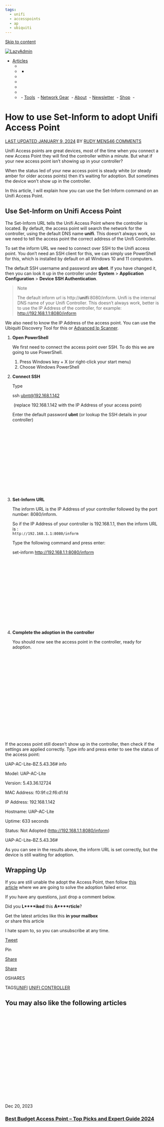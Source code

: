 ```yaml
---
tags:
  - unifi
  - accesspoints
  - ap
  - ubiquiti
---
```


[Skip to content](https://lazyadmin.nl/home-network/unifi-set-inform/#content "Skip to content")

[![LazyAdmin](https://lazyadmin.nl/wp-content/uploads/2022/05/Lazyadmin-2022.svg "LazyAdmin")](https://lazyadmin.nl/ "LazyAdmin")

- [Articles](https://lazyadmin.nl/home-network/unifi-set-inform/#)
    - [](https://lazyadmin.nl/category/home-network/)
    - [](https://lazyadmin.nl/category/office-365/)
        - [](https://lazyadmin.nl/compare-microsoft-office-365-plans/)
    - [](https://lazyadmin.nl/category/powershell/)
    - [](https://lazyadmin.nl/tag/smart-home/)
    - [](https://lazyadmin.nl/category/it/)
    - [](https://lazyadmin.nl/category/win-11/)
    - [](https://lazyadmin.nl/category/blogging-tips/)
 - [Tools](https://lazyadmin.nl/tools/)
 - [Network Gear](https://lazyadmin.nl/recommended-network-equipment/)
 - [About](https://lazyadmin.nl/about/)
 - [Newsletter](https://lazyadmin.nl/newsletter/)
 - [Shop](https://lazyadmin.myspreadshop.com/)
 - [](https://lazyadmin.nl/home-network/unifi-set-inform/#)

# How to use Set-Inform to adopt Unifi Access Point

[LAST UPDATED JANUARY 9, 2024](https://lazyadmin.nl/home-network/unifi-set-inform/ "13:17") BY [RUDY MENS](https://lazyadmin.nl/author/lajcud8123b/ "View all posts by Rudy Mens")[46 COMMENTS](https://lazyadmin.nl/home-network/unifi-set-inform/#comments)

Unifi Access points are great devices, most of the time when you connect a new Access Point they will find the controller within a minute. But what if your new access point isn’t showing up in your controller?

When the status led of your new access point is steady white (or steady amber for older access points) then it’s waiting for adoption. But sometimes the device won’t show up in the controller.

In this article, I will explain how you can use the Set-Inform command on an Unifi Access Point.

## Use Set-Inform on Unifi Access Point

The Set-Inform URL tells the Unifi Access Point where the controller is located. By default, the access point will search the network for the controller, using the default DNS name **unifi**. This doesn’t always work, so we need to tell the access point the correct address of the Unifi Controller.

To set the inform URL we need to connect over SSH to the Unifi access point. You don’t need an SSH client for this, we can simply use PowerShell for this, which is installed by default on all Windows 10 and 11 computers.

The default SSH username and password are **ubnt**. If you have changed it, then you can look it up in the controller under **System** > **Application Configuration** > **Device SSH Authentication**.

> Note
> 
> The default inform url is http://**unifi**:8080/inform. Unifi is the internal DNS name of your Unifi Controller. This doesn’t always work, better is to use the IP Address of the controller, for example: http://192.168.1.1:8080/inform

We also need to know the IP Address of the access point. You can use the Ubiquiti Discovery Tool for this or [Advanced Ip Scanner](https://lazyadmin.nl/go/program/advanced-ip-scanner/ "Advanced Ip Scanner").

1. **Open PowerShell**
    
      
    We first need to connect the access point over SSH. To do this we are going to use PowerShell.  
      
    1. Press Windows key + X (or right-click your start menu)  
    2. Choose Windows PowerShell
    
2. **Connect SSH**
    
      
    Type 
    
    ssh ubnt@192.168.1.142
    
     (replace 192.168.1.142 with the IP Address of your access point)  
      
    Enter the default password **ubnt** (or lookup the SSH details in your controller)  
      
    ![SSH Unifi Access Point](data:image/svg+xml,%3Csvg%20xmlns='http://www.w3.org/2000/svg'%20viewBox='0%200%20718%20322'%3E%3C/svg%3E)
    
3. **Set-Inform URL**
    
      
    The inform URL is the IP Address of your controller followed by the port number: 8080/inform.  
      
    So if the IP Address of your controller is 192.168.1.1, then the inform URL is :  
    `http://192.168.1.1:8080/inform`  
      
    Type the following command and press enter:  
    
    set-inform http://192.168.1.1:8080/inform
    
      
      
    ![unifi set-inform](data:image/svg+xml,%3Csvg%20xmlns='http://www.w3.org/2000/svg'%20viewBox='0%200%20718%20322'%3E%3C/svg%3E)
    
4. **Complete the adoption in the controller**
    
      
    You should now see the access point in the controller, ready for adoption.  
      
    ![Adopt unifi access point](data:image/svg+xml,%3Csvg%20xmlns='http://www.w3.org/2000/svg'%20viewBox='0%200%201288%20728'%3E%3C/svg%3E)
    

If the access point still doesn’t show up in the controller, then check if the settings are applied correctly. Type info and press enter to see the status of the access point:

UAP-AC-Lite-BZ.5.43.36# info

Model: UAP-AC-Lite

Version: 5.43.36.12724

MAC Address: f0:9f:c2:f6:d1:fd

IP Address: 192.168.1.142

Hostname: UAP-AC-Lite

Uptime: 633 seconds

Status: Not Adopted (http://192.168.1.1:8080/inform)

UAP-AC-Lite-BZ.5.43.36#

As you can see in the results above, the inform URL is set correctly, but the device is still waiting for adoption.

## Wrapping Up

If you are still unable the adopt the Access Point, then follow [this article](https://lazyadmin.nl/home-network/unifi-adoption-failed/) where we are going to solve the adoption failed error.

If you have any questions, just drop a comment below.

Did you **L****iked** this **A****rticle**?

Get the latest articles like this **in your mailbox**  
or share this article

I hate spam to, so you can unsubscribe at any time.

[Tweet](https://twitter.com/intent/tweet?text=How+to+use+Set-Inform+to+adopt+Unifi+Access+Point&url=https%3A%2F%2Flazyadmin.nl%2Fhome-network%2Funifi-set-inform%2F&via=lazyadmin)

Pin

[Share](https://www.facebook.com/share.php?u=https%3A%2F%2Flazyadmin.nl%2Fhome-network%2Funifi-set-inform%2F)

[Share](https://www.linkedin.com/cws/share?url=https%3A%2F%2Flazyadmin.nl%2Fhome-network%2Funifi-set-inform%2F)

0SHARES

TAGS[UNIFI](https://lazyadmin.nl/tag/unifi/) [UNIFI CONTROLLER](https://lazyadmin.nl/tag/unifi-controller/)

## You may also like the following articles

[![](data:image/svg+xml,%3Csvg%20xmlns='http://www.w3.org/2000/svg'%20viewBox='0%200%20800%20450'%3E%3C/svg%3E)](https://lazyadmin.nl/home-network/best-budget-access-points/ "Best Budget Access Point – Top Picks and Expert Guide 2024")

Dec 20, 2023

### [Best Budget Access Point – Top Picks and Expert Guide 2024](https://lazyadmin.nl/home-network/best-budget-access-points/ "Best Budget Access Point – Top Picks and Expert Guide 2024")

[![](data:image/svg+xml,%3Csvg%20xmlns='http://www.w3.org/2000/svg'%20viewBox='0%200%20800%20450'%3E%3C/svg%3E)](https://lazyadmin.nl/home-network/unifi-network-complete-guide/ "How to Setup UniFi Network – Complete Guide [ye")

Dec 11, 2023

### [How to Setup UniFi Network – Complete Guide [ye](https://lazyadmin.nl/home-network/unifi-network-complete-guide/ "How to Setup UniFi Network – Complete Guide [ye")

[![UniFi Express](data:image/svg+xml,%3Csvg%20xmlns='http://www.w3.org/2000/svg'%20viewBox='0%200%20800%20450'%3E%3C/svg%3E)](https://lazyadmin.nl/home-network/unifi-express-review/ "UniFi Express Review")

Dec 6, 2023

### [UniFi Express Review](https://lazyadmin.nl/home-network/unifi-express-review/ "UniFi Express Review")

### 46 thoughts on “How to use Set-Inform to adopt Unifi Access Point”

1. John Edge
    
    [JANUARY 8, 2024 AT 15:34](https://lazyadmin.nl/home-network/unifi-set-inform/#comment-11685) | [REPLY](https://lazyadmin.nl/home-network/unifi-set-inform/#comment-11685)
    
    Rudy  
    Good article, thanks.
    
    In the Wrapping Up section of this post you indicate that you have another post or link which focuses on adoption problems “… follow article where we are going to solve the adoption failed error”.  
    Is that available please?
    
    - [Rudy Mens](https://lazyadmin.nl/) 
        
        [JANUARY 9, 2024 AT 10:39](https://lazyadmin.nl/home-network/unifi-set-inform/#comment-11691) | [REPLY](https://lazyadmin.nl/home-network/unifi-set-inform/#comment-11691)
        
        Yes, here it is [https://lazyadmin.nl/home-network/unifi-adoption-failed/](https://lazyadmin.nl/home-network/unifi-adoption-failed/)
        
2. Martijn
    
    [DECEMBER 28, 2023 AT 14:53](https://lazyadmin.nl/home-network/unifi-set-inform/#comment-11602) | [REPLY](https://lazyadmin.nl/home-network/unifi-set-inform/#comment-11602)
    
    THe default password didn;t work and I never changed it, so… What is *actually* the default password please?
    
    - [Rudy Mens](https://lazyadmin.nl/) 
        
        [JANUARY 1, 2024 AT 09:42](https://lazyadmin.nl/home-network/unifi-set-inform/#comment-11628) | [REPLY](https://lazyadmin.nl/home-network/unifi-set-inform/#comment-11628)
        
        It really should be `ubnt` for both the username and password. Only other option for access points is the older username and password `ui`. Only other option is to factory reset the access point.
        
3. Lorne
    
    [NOVEMBER 22, 2023 AT 22:27](https://lazyadmin.nl/home-network/unifi-set-inform/#comment-11195) | [REPLY](https://lazyadmin.nl/home-network/unifi-set-inform/#comment-11195)
    
    This a very well done DOC! Thanks much. At first it didn’t work because I can’t comprehend what I read. 🙂 I set the access point ip instead of the server. But once I read again, it worked perfectly. I think I could have just set up an alias for the server as unify, but I was already in there doing it. Seems odd that 7 others joined just fine, but not this one. Anyhow thanks much.
    
4. Kenneth
    
    [AUGUST 12, 2023 AT 10:12](https://lazyadmin.nl/home-network/unifi-set-inform/#comment-10085) | [REPLY](https://lazyadmin.nl/home-network/unifi-set-inform/#comment-10085)
    
    Hi Rudy,  
    I’m reaching out to you because you have this set-inform blog from 2022, as set-inform is my focal point.
    
    Does anyone use a Unifi AP, physically located on a LAN other than the controller and then change the set-inform ip to a WAN adr. on another site?
    
    Of course, with setting up NAT and firewall rules on the receiving site, and NAT will point AP to the controller.
    
    Does that make any sense?
    
    Cause:
    
    Has quite a few Unifi APs sitting out there, but without a controller since it’s on my laptop.
    
    But to update or view other data, etc., my laptop needs to go to the physical place where AP is located. But I’ve learned that it’s possible to change the set-inform adr. and then have the traffic sent to another controller.
    
    However, my biggest problem is that this set-inform cmd is on port http / 8080 and thus completely without security or encryption of traffic between sites.
    
    Therefore, this set-inform cmd is probably intended only for local networks, but just wanted to hear your opinion.
    
    Thanks in advance to everyone.
    
    Kenneth
    
    PS. I know I can change the port 8080 to something else, but http is what it is.
    
    - [Rudy Mens](https://lazyadmin.nl/) 
        
        [AUGUST 16, 2023 AT 09:40](https://lazyadmin.nl/home-network/unifi-set-inform/#comment-10109) | [REPLY](https://lazyadmin.nl/home-network/unifi-set-inform/#comment-10109)
        
        Yes, that is defitnely possible. I have managed more then 30 access points this way. Check out [this article](https://lazyadmin.nl/home-network/unifi-cloud-controller/) on setting up a controller in the cloud. It will explain a bit on how to work with set-inform and public IP Addresses.
        
5. V
    
    [JUNE 27, 2023 AT 08:26](https://lazyadmin.nl/home-network/unifi-set-inform/#comment-9669) | [REPLY](https://lazyadmin.nl/home-network/unifi-set-inform/#comment-9669)
    
    Best and easiest to follow how to change inform address.  
    I have followed others with putty. Some times worked some times didn’t.
    
    When I found and tested this I was floored how easy it worked.
    
    Now to figure out how to get higher speeds from my Unifi AC Mesh units.
    
6. Maury
    
    [JUNE 23, 2023 AT 09:02](https://lazyadmin.nl/home-network/unifi-set-inform/#comment-9630) | [REPLY](https://lazyadmin.nl/home-network/unifi-set-inform/#comment-9630)
    
    Hi,  
    I have several APs and Switches into a single location already provisioned in a windows server with UniFi controller installed.  
    Now I’m gonna move the controller server in another LAN subnet, so I’m wondering if set-inform command would re-register all APs and switches, while keeping the existing configuration, or they would result in a factory reset.
    
    Thanks
    
    - [Rudy Mens](https://lazyadmin.nl/) 
        
        [JUNE 24, 2023 AT 13:37](https://lazyadmin.nl/home-network/unifi-set-inform/#comment-9640) | [REPLY](https://lazyadmin.nl/home-network/unifi-set-inform/#comment-9640)
        
        If you have moved all devices to the new VLAN then you should indeed be able to point them to the controller with the set-inform command.
        
7. Chris Wedermann
    
    [JUNE 13, 2023 AT 18:06](https://lazyadmin.nl/home-network/unifi-set-inform/#comment-9518) | [REPLY](https://lazyadmin.nl/home-network/unifi-set-inform/#comment-9518)
    
    Hi – we have a bit of a unique situation (don’t we all):
    
    We have 3 AC-Pros that were connected to a CoudKey Gen2+. We upgraded the controller from the CloudKey to a UDM Pro and restored the configuration from the CloudKey. Everything worked fine for months. Suddenly, everything that was not wired to the UDM went to ‘offline’ (the wired switches do not seem to be impacted by any of this at all).
    
    We have factory reset the APs multiple (multiple) times, set-inform multiple times, can CLI into the AP’s with their status showing as ‘connected’ and ‘synchronized’ and despite all that the status in both the app and the browser control panel always fail to adopt or go offline after adoption. I did notice on one of the resets that the app sent a notification that “Admin adopted UAP-AC-Pro to {name of old CloudKey}”, but there was no consistent pattern to that notice.
    
    The best result so far has been that for one of the APs the adoption proceeds and ends with the AP offline, accessible via CLI, but cannot be managed via the controller or app. The other APs fail adoption. I do see app notifications related to devices offline, devices adopting etc always referring to the old CloudKey and not the new UDM, but not sure where to track that down especially since the old CLoudKey has been in a box for moths and not connected to the network anywhere.
    
    Any suggestions on trails to follow?
    
    - [Rudy Mens](https://lazyadmin.nl/) 
        
        [JUNE 14, 2023 AT 09:16](https://lazyadmin.nl/home-network/unifi-set-inform/#comment-9536) | [REPLY](https://lazyadmin.nl/home-network/unifi-set-inform/#comment-9536)
        
        Have you checked the firmware versions? Make sure that both UDM and AP’s are up to date. Only other option would be to reset the UDM and start with a fresh config.
        
8. John
    
    [APRIL 25, 2023 AT 12:42](https://lazyadmin.nl/home-network/unifi-set-inform/#comment-8988) | [REPLY](https://lazyadmin.nl/home-network/unifi-set-inform/#comment-8988)
    
    Hi, I have a small unify network (5 UAPs, USG, Cloud key Gen1, and US-8-60W, running fine for 5 years.  
    Yesterday I swapped out the US-8-60W for a new USW-24-POE 24 switch, and when accessing the Cloud key config from my PC, it does not find the USW-24-POE 24??  
    I can ping it and they are on same subnet (cloudkey 192.168.0.146, UWS 192.168.0.250). I can see the USW as a Unifi client.  
    My iphone Unifi app sees the USW-24-POE 24, however adoption fails.  
    Cloud Key is running version 6.5.55-16678-1, and fails to upgrade to 7.2.97-18705-1.  
    My admin passwords do not work when I try and SSH into Cloud key from powershell. Would this be related?  
    Do I need to backup the Cloudkey, and factory reset, upgrade to 7.2.97-18705-1, when restore from backup?
    
    - [Rudy Mens](https://lazyadmin.nl/) 
        
        [APRIL 26, 2023 AT 09:32](https://lazyadmin.nl/home-network/unifi-set-inform/#comment-8999) | [REPLY](https://lazyadmin.nl/home-network/unifi-set-inform/#comment-8999)
        
        Yeah, you should get the firmware fixed on the Cloudkey. I would indeed start with resetting the Cloudkey and restore it from a backup.
        
        - John 
            
            [APRIL 30, 2023 AT 10:08](https://lazyadmin.nl/home-network/unifi-set-inform/#comment-9035) | [REPLY](https://lazyadmin.nl/home-network/unifi-set-inform/#comment-9035)
            
            Yeah, after a factory reset of the cloud key & upgrade the software, then restored config from backup and all working perfectly … and able to adopt the new USW-24-POE.  
            Thank you
            
9. Lynne Hildreth
    
    [APRIL 16, 2023 AT 20:41](https://lazyadmin.nl/home-network/unifi-set-inform/#comment-8913) | [REPLY](https://lazyadmin.nl/home-network/unifi-set-inform/#comment-8913)
    
    I’m not very knowledgable but I got through all this and the status is Timeout. It doesn’t show up in the controller.
    
10. Giora
    
    [APRIL 9, 2023 AT 10:31](https://lazyadmin.nl/home-network/unifi-set-inform/#comment-8838) | [REPLY](https://lazyadmin.nl/home-network/unifi-set-inform/#comment-8838)
    
    Hello,  
    Its looks like there is no data transfer between  
    my controller (network application for windows 7.2.95) and UAP-nanoHD 6.2.49 (the latest)  
    The UAP address is correct (starts with 10.0) the status is always “adopting”,  
    and I can’t see the WIFI clients that connected to the AP.  
    In the Wi-Fi settings when I un-pause a paused WLAN its not turned on that WLAN.
    
    In Unifi for Android, I can see that there are connected clients.  
    What the red “Restart” doing in the Unifi for Android ?  
    Is there a way in Android to add/remove and/or pause/un-pause WLAN
    
    Thanks,  
    Giora
    
    - Giora
        
        [APRIL 27, 2023 AT 11:40](https://lazyadmin.nl/home-network/unifi-set-inform/#comment-9009) | [REPLY](https://lazyadmin.nl/home-network/unifi-set-inform/#comment-9009)
        
        Problem solved by open PC’s ports 8443 and 8080
        
11. dannie
    
    [APRIL 5, 2023 AT 18:54](https://lazyadmin.nl/home-network/unifi-set-inform/#comment-8813) | [REPLY](https://lazyadmin.nl/home-network/unifi-set-inform/#comment-8813)
    
    Hi,
    
    Tried to install a new U6-pro AP but can’t get i to work. AP shows in the controller but adoption is failed. Tried everything (reset, new cables……). Als i cannot ping the AP so i can;t ssh into it. Do you have a suggestion?
    
12. Moadmin
    
    [MARCH 23, 2023 AT 18:51](https://lazyadmin.nl/home-network/unifi-set-inform/#comment-8709) | [REPLY](https://lazyadmin.nl/home-network/unifi-set-inform/#comment-8709)
    
    Hey Rudy
    
    I have factory reset the UAP, SSH into it and set-inform to console address. it says server reject.  
    I tried adopting it from the Unifi Console and it fails, i tried advanced adoption with device username and password and it fails. Tried the mobile app and couldn’t adopt it.  
    I can ping my console from ssh into the UAP!!!  
    not sure why it isn’t working.  
    Please help!
    
    - [Rudy Mens](https://lazyadmin.nl/) 
        
        [MARCH 27, 2023 AT 08:54](https://lazyadmin.nl/home-network/unifi-set-inform/#comment-8727) | [REPLY](https://lazyadmin.nl/home-network/unifi-set-inform/#comment-8727)
        
        Check if the firmware and console are up-to-date. Often an old firmware on the UAP can cause adoption issues. Relevant articles: [How to Update UniFi Firmware via SSH](https://lazyadmin.nl/home-network/update-unifi-firmware/) and [How to Fix UniFi Adoption – Server Reject](https://lazyadmin.nl/home-network/unifi-adoption-failed/)
        
13. Tom Lee
    
    [MARCH 16, 2023 AT 10:12](https://lazyadmin.nl/home-network/unifi-set-inform/#comment-8616) | [REPLY](https://lazyadmin.nl/home-network/unifi-set-inform/#comment-8616)
    
    Hi  
    All my APs are stuck in looping between ‘adopting’ and ‘Getting Ready’ after reset. Check:
    
    UAP-AC-Mesh-Pro-BZ.6.2.35# info
    
    Model: UAP-AC-Mesh-Pro  
    Version: 6.2.35.14043  
    MAC Address: f0:9f:c2:d0:d8:c7  
    IP Address: 41.x.x.x  
    Hostname: UAP-AC-Mesh-Pro  
    Uptime: 465 seconds
    
    Status: Unknown[12] ([http://41.x.x.x:8080/inform](http://41.x.x.x:8080/inform))  
    UAP-AC-Mesh-Pro-BZ.6.2.35#
    
    - [Rudy Mens](https://lazyadmin.nl/) 
        
        [MARCH 16, 2023 AT 10:18](https://lazyadmin.nl/home-network/unifi-set-inform/#comment-8617) | [REPLY](https://lazyadmin.nl/home-network/unifi-set-inform/#comment-8617)
        
        Can you ping the controller from the AC? Ip address 41.xx seems like a public IP, both devices are in the same range? In the case of an online controller, have you checked the firewall settings?
        
        Also, the firmware on the access point is behind, you can try to [update it over SSH](https://lazyadmin.nl/home-network/update-unifi-firmware/).
        
        - Tom Lee 
            
            [MARCH 16, 2023 AT 12:03](https://lazyadmin.nl/home-network/unifi-set-inform/#comment-8620) | [REPLY](https://lazyadmin.nl/home-network/unifi-set-inform/#comment-8620)
            
            Hi Rudy,  
            1. Yes I can ping the controller from the AP.  
            2. We’re on public IP (hence censoring IP) and yes devices are in the same subnet (range)
            
            3. Firewall settings on my PC? I have both my PC (Controller) and the AP connected to the same cisco switch.
            
            4. I have updated to the recent firmware via SSH.
            
            THANKS
            
            - [Rudy Mens](https://lazyadmin.nl/) 
                
                [MARCH 16, 2023 AT 12:23](https://lazyadmin.nl/home-network/unifi-set-inform/#comment-8622) | [REPLY](https://lazyadmin.nl/home-network/unifi-set-inform/#comment-8622)
                
                Firewall on your computer won’t be an issue if think (you can test it by simply turning it off it’s running). When access points don’t want to adopt, then often it’s a version mismatch between the controller and access point. You have updated the firmware on the access point, is the controller also running the latest version?
                
                - Tom Lee 
                    
                    [MARCH 16, 2023 AT 12:30](https://lazyadmin.nl/home-network/unifi-set-inform/#comment-8624)
                    
                    Yes to both questions! Let me try and use another PC. I suspect port 8080 is busy.
                    
                - Tom Lee 
                    
                    [MARCH 16, 2023 AT 12:52](https://lazyadmin.nl/home-network/unifi-set-inform/#comment-8625)
                    
                    Yes to both questions.
                    
14. Luc
    
    [MARCH 7, 2023 AT 11:18](https://lazyadmin.nl/home-network/unifi-set-inform/#comment-8528) | [REPLY](https://lazyadmin.nl/home-network/unifi-set-inform/#comment-8528)
    
    We have an old unifi controller running on a non accessable vmware machine.  
    We wish to setup a new unifi controller but when we startup new AP’s we can’t see them in the new (test) unifi controller.  
    Even when we set-inform in this case to my ip adres that is running the unifi controller software it won’t show up. (Status: Timeout ([https://10.74.0.143:8443/inform](https://10.74.0.143:8443/inform)))  
    From the AP I can ping the adres.
    
    What am I doing wrong?
    
    - [Rudy Mens](https://lazyadmin.nl/) 
        
        [MARCH 8, 2023 AT 21:43](https://lazyadmin.nl/home-network/unifi-set-inform/#comment-8540) | [REPLY](https://lazyadmin.nl/home-network/unifi-set-inform/#comment-8540)
        
        Have you [factory reset](https://lazyadmin.nl/home-network/reset-unifi-ap-to-factory-defaults/) the AP’s first?
        
15. Robert Woodlief
    
    [FEBRUARY 12, 2023 AT 14:55](https://lazyadmin.nl/home-network/unifi-set-inform/#comment-8353) | [REPLY](https://lazyadmin.nl/home-network/unifi-set-inform/#comment-8353)
    
    My problem is my USG-16-150W won’t adopt. I tried to SSH into it’s IP address but the connection is refused. Can I use the console connection on the back to accomplish this task?
    
    - [Rudy Mens](https://lazyadmin.nl/) 
        
        [FEBRUARY 13, 2023 AT 14:39](https://lazyadmin.nl/home-network/unifi-set-inform/#comment-8355) | [REPLY](https://lazyadmin.nl/home-network/unifi-set-inform/#comment-8355)
        
        yes, that should work. You will need an RJ45-to-DB9, serial console cable, and use the following settings for the connection:
        
        `    • Baud rate 115200   • Data bits 8   • Parity NONE   • Stop bits 1   • Flow control NONE    `
        
16. Wayne S
    
    [JANUARY 17, 2023 AT 16:12](https://lazyadmin.nl/home-network/unifi-set-inform/#comment-8161) | [REPLY](https://lazyadmin.nl/home-network/unifi-set-inform/#comment-8161)
    
    BCinBC – Hero! Spent hours on this and your suggestion in the comments worked beautifully.
    
17. BCinBC
    
    [JANUARY 10, 2023 AT 08:02](https://lazyadmin.nl/home-network/unifi-set-inform/#comment-8093) | [REPLY](https://lazyadmin.nl/home-network/unifi-set-inform/#comment-8093)
    
    With your DCHP servers, tell the Unifi equipment where the controller is.  
    Use DHCP Option 43. You identify your Unify server in hex. It *MUST* be prefixed with 01 04, then the hex value of your unify server’s IP address. (This is what Unify does when you use their equipment and declare where your UniFi server/console is.)
    
    [https://community.ui.com/questions/pfSense-DHCP-provision-option/b42003ce-7560-4680-8731-805e59459bfc](https://community.ui.com/questions/pfSense-DHCP-provision-option/b42003ce-7560-4680-8731-805e59459bfc)
    
    Also: [https://community.ui.com/questions/DHCP-Option-43/59fb8337-bfa1-4b7d-8e95-3780d10c3603](https://community.ui.com/questions/DHCP-Option-43/59fb8337-bfa1-4b7d-8e95-3780d10c3603)
    
    For my pfSense, I have to do it like this:  
    DHCP Option 43, Select String, and for an IP address of 10.0.0.10, your string value would be: 01:04:0A:00:00:0A
    
    Read the documentation on your specific format for your DHCP server.
    
    This fixed many problems across my test lab when playing with subnets.
    
18. Brad
    
    [AUGUST 26, 2022 AT 18:47](https://lazyadmin.nl/home-network/unifi-set-inform/#comment-7118) | [REPLY](https://lazyadmin.nl/home-network/unifi-set-inform/#comment-7118)
    
    Thank you. My controller is on a different subnet. I have been wasing my time with this. Your information worked perfectly. Thank you
    
19. Desmond
    
    [JUNE 7, 2022 AT 23:36](https://lazyadmin.nl/home-network/unifi-set-inform/#comment-6460) | [REPLY](https://lazyadmin.nl/home-network/unifi-set-inform/#comment-6460)
    
    Pretty neat – started to think my u6LR is a piece of brick. They should add another button, next to reset or something 😉
    
20. Samu
    
    [JUNE 7, 2022 AT 07:56](https://lazyadmin.nl/home-network/unifi-set-inform/#comment-6454) | [REPLY](https://lazyadmin.nl/home-network/unifi-set-inform/#comment-6454)
    
    Thanks a lot! Worked like a charm here.  
    One observation though: Windows 10 ssh implementation failed connecting to the AP whereas Putty worked fine, same copy – pasted password (with shift-insert). Did not try with Powershell, but I do remember having earlier used the Powershell ssh just fine.
    
21. Malte
    
    [JUNE 1, 2022 AT 15:27](https://lazyadmin.nl/home-network/unifi-set-inform/#comment-6392) | [REPLY](https://lazyadmin.nl/home-network/unifi-set-inform/#comment-6392)
    
    Hey, sorry but i think i found out what the problem is!
    
    My Unifi Controller is a Docker Container. If i lost power supply, the container gets a new internal IP Adresse. That is confusing for the set inform adresse. I think i have to set the IP of the Container Static.. but i dont actually know how to do this.. Maybe i’ll find it out and tell it here.
    
    Regards  
    Malte
    
    - [Rudy Mens](https://lazyadmin.nl/) 
        
        [JUNE 1, 2022 AT 17:04](https://lazyadmin.nl/home-network/unifi-set-inform/#comment-6394) | [REPLY](https://lazyadmin.nl/home-network/unifi-set-inform/#comment-6394)
        
        Which docker container are you using? With the jacobalberty/unifi container you could try to use the –net=host option in the docker run. Then it will take the IP of the host. But you will need to check the port number and make sure that you don’t get any conflicts.
        
        - Malte 
            
            [JUNE 1, 2022 AT 17:10](https://lazyadmin.nl/home-network/unifi-set-inform/#comment-6395) | [REPLY](https://lazyadmin.nl/home-network/unifi-set-inform/#comment-6395)
            
            Hi, i use the linuxserver unifi controller. maybe that container has the option too?!
            
            - [Rudy Mens](https://lazyadmin.nl/) 
                
                [JUNE 2, 2022 AT 09:46](https://lazyadmin.nl/home-network/unifi-set-inform/#comment-6402) | [REPLY](https://lazyadmin.nl/home-network/unifi-set-inform/#comment-6402)
                
                You will have to check the docker documentation, just Google on docker followed by the image name
                
22. Malte
    
    [MAY 30, 2022 AT 09:17](https://lazyadmin.nl/home-network/unifi-set-inform/#comment-6371) | [REPLY](https://lazyadmin.nl/home-network/unifi-set-inform/#comment-6371)
    
    No, i think you dont understand me…  
    if i change the inform adresse and my power supply is broken – the inform adress resets everytime from a specific IP to 172.17.0.9…
    
    i dont want to login every time in with ssh so i change in the dns the route of 172.17.0.9 to the valid ip… cause my AP’s dont remember!
    
23. Malte
    
    [MAY 30, 2022 AT 08:53](https://lazyadmin.nl/home-network/unifi-set-inform/#comment-6369) | [REPLY](https://lazyadmin.nl/home-network/unifi-set-inform/#comment-6369)
    
    Hi, sry but it cant! i repeat it very often. I have to set the inform adresse every time again. Yes the AP’s get connection to my controller (hosted with a docker container)…
    
    My Workaround: Change the DNS of the given IP in my case 172.17.0.9 to the right IP of the controller… But thats not the solution with the set inform adresse from this guide here. I just want to understand why it doesnt work.
    
    Regards  
    Malte
    
    - [Rudy Mens](https://lazyadmin.nl/) 
        
        [MAY 30, 2022 AT 09:14](https://lazyadmin.nl/home-network/unifi-set-inform/#comment-6370) | [REPLY](https://lazyadmin.nl/home-network/unifi-set-inform/#comment-6370)
        
        But that sounds more like a DNS issue then. You could also use the IP Address of the controller instead of the DNS name.
        
24. Malte
    
    [MAY 29, 2022 AT 23:37](https://lazyadmin.nl/home-network/unifi-set-inform/#comment-6365) | [REPLY](https://lazyadmin.nl/home-network/unifi-set-inform/#comment-6365)
    
    Hi,
    
    if i set the new inform adress and the AP lost his Power Supply the inform address disappear. What i have to do to fix that?
    
    - [Rudy Mens](https://lazyadmin.nl/) 
        
        [MAY 30, 2022 AT 08:50](https://lazyadmin.nl/home-network/unifi-set-inform/#comment-6368) | [REPLY](https://lazyadmin.nl/home-network/unifi-set-inform/#comment-6368)
        
        The access point will remember the last set-inform as well, in case the newly set one doesn’t work. Are you sure that the AP can access the controller?
        
25. nagarjuna
    
    [MARCH 17, 2022 AT 18:10](https://lazyadmin.nl/home-network/unifi-set-inform/#comment-5867) | [REPLY](https://lazyadmin.nl/home-network/unifi-set-inform/#comment-5867)
    
    we are using 3 dhcp servers in a radius server, when i fix new AP it shows different ip range in controller , so the adoption was failed, what was the issue
    

### Leave a Comment

Comment

NameEmailLeave Empty

 Notify me of followup comments via e-mail. You can also [subscribe](https://lazyadmin.nl/comment-subscriptions/?srp=5747&srk=1ee5dad2be1a3f5b900eccf9b5db9a3b&sra=s&srsrc=f) without commenting.

[![Rudy Mens](https://lazyadmin.nl/wp-content/uploads/2018/12/Rudy-Mens-150x150.jpg)](https://lazyadmin.nl/about)

Hey! I'm Ruud. I work as an IT Consultant in the Netherlands and love to write about IT, Microsoft 365, PowerShell and Smart Home stuff.

![Cloud and Datacenter Management](https://lazyadmin.nl/wp-content/uploads/2022/11/MVP_Badge_Horizontal_Preferred_Blue3005_RGB.png)

Follow me on [Facebook](https://www.facebook.com/lazyadminnl) or [LinkedIn](http://nl.linkedin.com/in/rudymens/)

## Last Articles

1. [PowerShell ForEach-Object and ForEach](https://lazyadmin.nl/powershell/powershell-foreach-object/)
2. [How to Setup UniFi Network](https://lazyadmin.nl/home-network/unifi-network-complete-guide/)

## Recommended article

**IT & Office 365 Related**

1. [Best Practice to Secure Office 365](https://lazyadmin.nl/office-365/best-practice-to-secure-office-365/) _Popular_
2. [Check Domain Controller Health](https://lazyadmin.nl/it/domain-controller-health/) _New_
3. [Microsoft Office 365 Plans compared](https://lazyadmin.nl/compare-microsoft-office-365-plans/)
4. [Get MFA Status Office 365 users](https://lazyadmin.nl/powershell/msgraph-mfa-status/) _Updated_
5. [Automatically assign licenses in Office 365](https://lazyadmin.nl/office-365/office-365-assign-license-to-group/)

**Home Network**

1. [Best Switches for Home Network](https://lazyadmin.nl/network/best-switches-for-home/) _New_
2. [UniFi Cloud Controller](https://lazyadmin.nl/home-network/unifi-cloud-controller/)
3. [How to set up your home network](https://lazyadmin.nl/home-network/best-home-network-setup/)
4. [Unifi Access Points Compared](https://lazyadmin.nl/home-network/unifi-ap-comparison-2021/) _Updated_
5. [Unifi Dream Machine Pro Review](https://lazyadmin.nl/home-network/unifi-dream-machine-pro-review/)
6. [Home Network Wiring Guide](https://lazyadmin.nl/home-network/home-ethernet-wiring/)

**Smart Home**

1. [20 Best Smart Home Gift](https://lazyadmin.nl/home-network/smart-home-gifts/) _new_
2. [Getting started with your Smart Home](https://lazyadmin.nl/home-network/smart-home-design/)
3. [Best Smart Home Kit](https://lazyadmin.nl/home-network/smart-home-starter-kit/)

LazyAdmin.nl is a participant in the Amazon Services LLC Associates Program, an affiliate advertising program designed to provide a means for sites to earn advertising fees by advertising and linking to Amazon.com and other sites. LazyAdmin.nl is compensated for referring traffic or business to these companies at no expense to you. Your support helps running this website and I genuinely appreciate it. I always try to make my reviews, articles and how-to's, unbiased, complete and based on my own expierence.

![Logo LazyAdmin Footer](data:image/svg+xml,%3Csvg%20xmlns='http://www.w3.org/2000/svg'%20viewBox='0%200%20200%2020'%3E%3C/svg%3E)

[Facebook](https://www.facebook.com/lazyadminnl)

[GitHub](https://github.com/ruudmens)

[LinkedIn](https://www.linkedin.com/in/rudymens/)

[Twitter](https://twitter.com/LazyAdmin)

[Terms and Conditions](https://lazyadmin.nl/terms-and-conditions/) | [Disclaimer](https://lazyadmin.nl/affiliate-disclaimer/) | [Privacy Policy](https://lazyadmin.nl/privacy-policy/)

© 2024 Pixel Supply B.V.